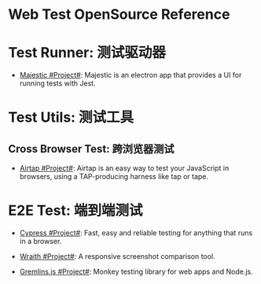 # Web Test OpenSource Reference

# Test Runner: 测试驱动器

* [Majestic #Project#](https://github.com/Raathigesh/majestic): Majestic is an electron app that provides a UI for running tests with Jest.

# Test Utils: 测试工具

## Cross Browser Test: 跨浏览器测试

* [Airtap #Project#](https://github.com/airtap/airtap): Airtap is an easy way to test your JavaScript in browsers, using a TAP-producing harness like tap or tape.

# E2E Test: 端到端测试

* [Cypress #Project#](https://github.com/cypress-io/cypress): Fast, easy and reliable testing for anything that runs in a browser.

* [Wraith #Project#](https://github.com/bbc-news/wraith): A responsive screenshot comparison tool.

* [Gremlins.js #Project#](https://github.com/marmelab/gremlins.js): Monkey testing library for web apps and Node.js.
